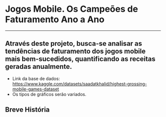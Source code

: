 # Jogos Mobile. Os Campeões de Faturamento Ano a Ano
---
 ## Através deste projeto, busca-se analisar as tendências de faturamento dos jogos mobile mais bem-sucedidos, quantificando as receitas geradas anualmente.
* Link da base de dados: https://www.kaggle.com/datasets/saadatkhalid/highest-grossing-mobile-games-dataset
* Os tipos de gráficos serão variados.
## Breve História 

